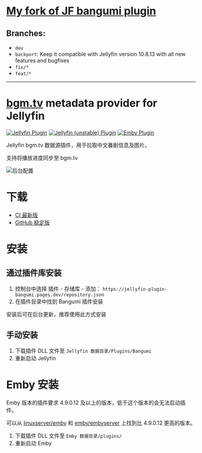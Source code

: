 # [My fork of JF bangumi plugin](https://zeyuzhang3.notion.site/My-fork-of-jellyfin-plugin-bangumi-c1545959ddfd423bb2e978d4bf1dc2e2)
## Branches: 
- `dev`
- `backport`: Keep it compatible with Jellyfin version 10.8.13 with all new features and bugfixes
- `fix/*`
- `feat/*`

<hr>

# [bgm.tv](https://bgm.tv) metadata provider for Jellyfin

[![Jellyfin Plugin](https://github.com/kookxiang/jellyfin-plugin-bangumi/actions/workflows/jellyfin.yml/badge.svg)](https://github.com/kookxiang/jellyfin-plugin-bangumi/actions/workflows/jellyfin.yml)
[![Jellyfin (unstable) Plugin](https://github.com/kookxiang/jellyfin-plugin-bangumi/actions/workflows/jellyfin-unstable.yml/badge.svg)](https://github.com/kookxiang/jellyfin-plugin-bangumi/actions/workflows/jellyfin-unstable.yml)
[![Emby Plugin](https://github.com/kookxiang/jellyfin-plugin-bangumi/actions/workflows/emby.yml/badge.svg)](https://github.com/kookxiang/jellyfin-plugin-bangumi/actions/workflows/emby.yml)

Jellyfin bgm.tv 数据源插件，用于拉取中文番剧信息及图片。

支持将播放进度同步至 bgm.tv

![后台配置](https://user-images.githubusercontent.com/2725379/158064318-98a82a79-a783-4552-abaa-af18724ad9bf.png)

# 下载

 - [CI 最新版](https://github.com/kookxiang/jellyfin-plugin-bangumi/actions/workflows/jellyfin.yml)
 - [GitHub 稳定版](https://github.com/kookxiang/jellyfin-plugin-bangumi/releases)

# 安装

## 通过插件库安装

1. 控制台中选择 插件 - 存储库 - 添加：
`https://jellyfin-plugin-bangumi.pages.dev/repository.json`
2. 在插件目录中找到 Bangumi 插件安装

安装后可在后台更新，推荐使用此方式安装

## 手动安装

1. 下载插件 DLL 文件至 `Jellyfin 数据目录/Plugins/Bangumi`
2. 重新启动 Jellyfin

# Emby 安装

Emby 版本的插件要求 4.9.0.12 及以上的版本，低于这个版本的会无法启动插件。

可以从 [linuxserver/emby](https://hub.docker.com/r/linuxserver/emby/tags) 和 [emby/embyserver](https://hub.docker.com/r/emby/embyserver/tags) 上找到比 4.9.0.12 更高的版本。

1. 下载插件 DLL 文件至 `Emby 数据目录/plugins/`
2. 重新启动 Emby
